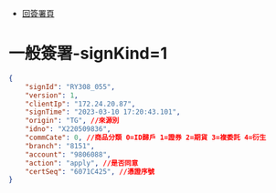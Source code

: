 - [回簽署頁](../%E7%B0%BD%E7%BD%B2.md) 

# 一般簽署-signKind=1

```json
{
	"signId": "RY308_055",
	"version": 1,
	"clientIp": "172.24.20.87",
	"signTime": "2023-03-10 17:20:43.101",
	"origin": "TG", //來源別
	"idno": "X220509836",
    "commCate": 0, //商品分類 0=ID歸戶 1=證券 2=期貨 3=複委託 4=衍生
	"branch": "8151",
	"account": "9806088",
	"action": "apply", //是否同意
	"certSeq": "6071C425", //憑證序號
}
```